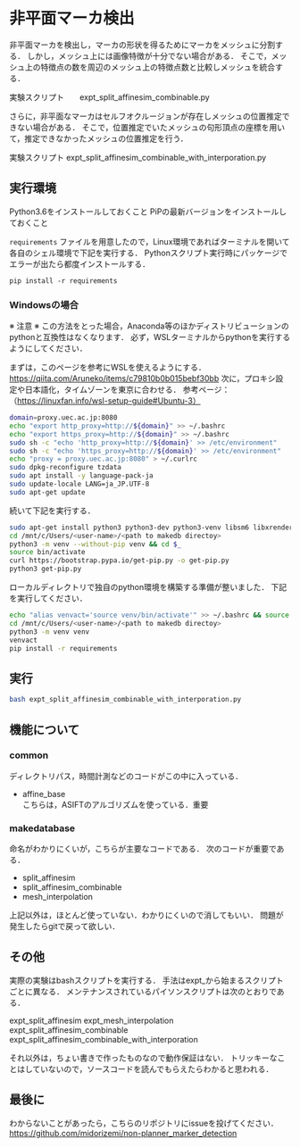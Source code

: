 # 非平面マーカ検出
非平面マーカを検出し，マーカの形状を得るためにマーカをメッシュに分割する．
しかし，メッシュ上には画像特徴が十分でない場合がある．
そこで，メッシュ上の特徴点の数を周辺のメッシュ上の特徴点数と比較しメッシュを統合する．

実験スクリプト　　expt_split_affinesim_combinable.py

さらに，非平面なマーカはセルフオクルージョンが存在しメッシュの位置推定できない場合がある．
そこで，位置推定でいたメッシュの句形頂点の座標を用いて，推定できなかったメッシュの位置推定を行う．

実験スクリプト  expt_split_affinesim_combinable_with_interporation.py

## 実行環境
Python3.6をインストールしておくこと
PiPの最新バージョンをインストールしておくこと

`requirements` ファイルを用意したので，Linux環境であればターミナルを開いて
各自のシェル環境で下記を実行する．
Pythonスクリプト実行時にパッケージでエラーが出たら都度インストールする．
```
pip install -r requirements
```

### Windowsの場合
※ 注意 ※
この方法をとった場合，Anaconda等のほかディストリビューションのpythonと互換性はなくなります．
必ず，WSLターミナルからpythonを実行するようにしてください．

まずは，このページを参考にWSLを使えるようにする．
https://qiita.com/Aruneko/items/c79810b0b015bebf30bb
次に，プロキシ設定や日本語化，タイムゾーンを東京に合わせる．
参考ページ：（https://linuxfan.info/wsl-setup-guide#Ubuntu-3）

``` bash
domain=proxy.uec.ac.jp:8080
echo "export http_proxy=http://${domain}" >> ~/.bashrc
echo "export https_proxy=http://${domain}" >> ~/.bashrc
sudo sh -c "echo 'http_proxy=http://${domain}' >> /etc/environment"
sudo sh -c "echo 'https_proxy=http://${domain}' >> /etc/environment"
echo "proxy = proxy.uec.ac.jp:8080" > ~/.curlrc
sudo dpkg-reconfigure tzdata
sudo apt install -y language-pack-ja
sudo update-locale LANG=ja_JP.UTF-8
sudo apt-get update
```

続いて下記を実行する．

``` bash
sudo apt-get install python3 python3-dev python3-venv libsm6 libxrender1 libfontconfig1
cd /mnt/c/Users/<user-name>/<path to makedb directoy>
python3 -m venv --without-pip venv && cd $_
source bin/activate
curl https://bootstrap.pypa.io/get-pip.py -o get-pip.py
python3 get-pip.py
```

ローカルディレクトリで独自のpython環境を構築する準備が整いました．
下記を実行してください．

``` bash
echo "alias venvact='source venv/bin/activate'" >> ~/.bashrc && source $_
cd /mnt/c/Users/<user-name>/<path to makedb directoy>
python3 -m venv venv
venvact
pip install -r requirements
```

## 実行
```bash
bash expt_split_affinesim_combinable_with_interporation.py
```

## 機能について

### common
ディレクトリパス，時間計測などのコードがこの中に入っている．

- affine_base  
    こちらは，ASIFTのアルゴリズムを使っている．重要

### makedatabase
命名がわかりにくいが，こちらが主要なコードである．
次のコードが重要である．

- split_affinesim
- split_affinesim_combinable
- mesh_interpolation

上記以外は，ほとんど使っていない．わかりにくいので消してもいい．
問題が発生したらgitで戻って欲しい．

## その他
実際の実験はbashスクリプトを実行する．
手法はexpt_から始まるスクリプトごとに異なる．
メンテナンスされているパイソンスクリプトは次のとおりである．

expt_split_affinesim
expt_mesh_interpolation
expt_split_affinesim_combinable
expt_split_affinesim_combinable_with_interporation

それ以外は，ちょい書きで作ったものなので動作保証はない．
トリッキーなことはしていないので，ソースコードを読んでもらえたらわかると思われる．

## 最後に
わからないことがあったら，こちらのリポジトリにissueを投げてください．
https://github.com/midorizemi/non-planner_marker_detection